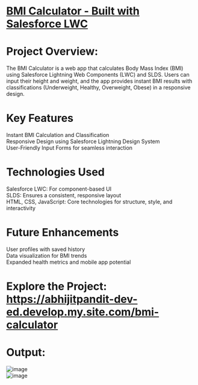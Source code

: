 # [BMI Calculator - Built with Salesforce LWC](https://abhijitpandit-dev-ed.develop.my.site.com/bmi-calculator)

# Project Overview:
The BMI Calculator is a web app that calculates Body Mass Index (BMI) using Salesforce Lightning Web Components (LWC) and SLDS. Users can input their height and weight, and the app provides instant BMI results with classifications (Underweight, Healthy, Overweight, Obese) in a responsive design.

# Key Features
Instant BMI Calculation and Classification  
Responsive Design using Salesforce Lightning Design System  
User-Friendly Input Forms for seamless interaction  

# Technologies Used
Salesforce LWC: For component-based UI  
SLDS: Ensures a consistent, responsive layout   
HTML, CSS, JavaScript: Core technologies for structure, style, and interactivity   

# Future Enhancements
User profiles with saved history   
Data visualization for BMI trends   
Expanded health metrics and mobile app potential   

# Explore the Project: https://abhijitpandit-dev-ed.develop.my.site.com/bmi-calculator

# Output:
![image](https://github.com/user-attachments/assets/e8dfad28-fcf7-4201-a00e-fd9918036f56)   
![image](https://github.com/user-attachments/assets/65923213-5ba5-4353-ab66-5fbdc004a6b5)   

